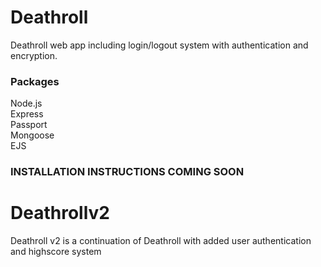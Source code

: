 # Deathroll

Deathroll web app including login/logout system with authentication and encryption.

### Packages
Node.js<br/>
Express<br/>
Passport<br/>
Mongoose<br/>
EJS

### INSTALLATION INSTRUCTIONS COMING SOON


# Deathrollv2

Deathroll v2 is a continuation of Deathroll with added user authentication and highscore system
